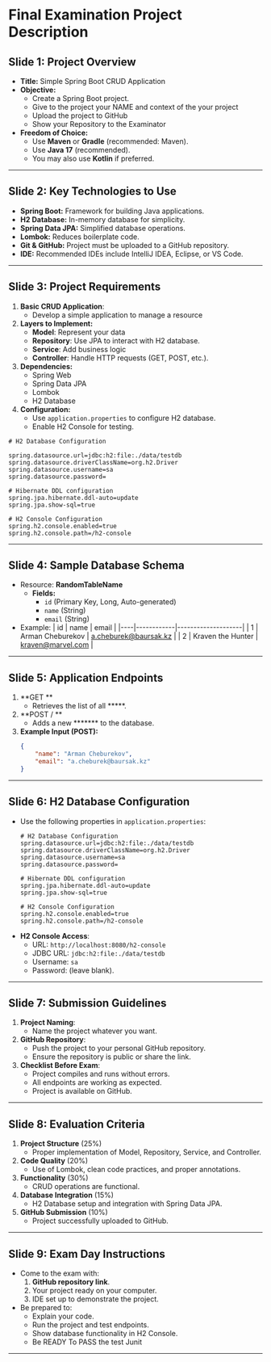 # Final Examination Project Description

## **Slide 1: Project Overview**
- **Title:** Simple Spring Boot CRUD Application
- **Objective:**
  - Create a Spring Boot project.
  - Give to the project your NAME and context of the your project
  - Upload the project to GitHub
  - Show your Repository to the Examinator
- **Freedom of Choice:**
  - Use **Maven** or **Gradle** (recommended: Maven).
  - Use **Java 17** (recommended).
  - You may also use **Kotlin** if preferred.

---

## **Slide 2: Key Technologies to Use**
- **Spring Boot:** Framework for building Java applications.
- **H2 Database:** In-memory database for simplicity.
- **Spring Data JPA:** Simplified database operations.
- **Lombok:** Reduces boilerplate code.
- **Git & GitHub:** Project must be uploaded to a GitHub repository.
- **IDE:** Recommended IDEs include IntelliJ IDEA, Eclipse, or VS Code.

---

## **Slide 3: Project Requirements**
1. **Basic CRUD Application**:
   - Develop a simple application to manage a resource
2. **Layers to Implement:**
   - **Model**: Represent your data
   - **Repository**: Use JPA to interact with H2 database.
   - **Service**: Add business logic
   - **Controller**: Handle HTTP requests (GET, POST, etc.).
3. **Dependencies:**
   - Spring Web
   - Spring Data JPA
   - Lombok
   - H2 Database
4. **Configuration:**
   - Use `application.properties` to configure H2 database.
   - Enable H2 Console for testing.

  ```properties
  # H2 Database Configuration

  spring.datasource.url=jdbc:h2:file:./data/testdb
  spring.datasource.driverClassName=org.h2.Driver
  spring.datasource.username=sa
  spring.datasource.password=
  
  # Hibernate DDL configuration
  spring.jpa.hibernate.ddl-auto=update
  spring.jpa.show-sql=true
  
  # H2 Console Configuration
  spring.h2.console.enabled=true
  spring.h2.console.path=/h2-console
  ```

---

## **Slide 4: Sample Database Schema**
- Resource: **RandomTableName**
  - **Fields:**
    - `id` (Primary Key, Long, Auto-generated)
    - `name` (String)
    - `email` (String)
- Example:
   | id | name       | email              |
   |----|------------|--------------------|
   | 1  | Arman Cheburekov   | a.cheburek@baursak.kz   |
   | 2  | Kraven the Hunter | kraven@marvel.com   |

---

## **Slide 5: Application Endpoints**
1. **GET **
   - Retrieves the list of all *****.
2. **POST / **
   - Adds a new ******* to the database.
3. **Example Input (POST):**
   ```json
   {
       "name": "Arman Cheburekov",
       "email": "a.cheburek@baursak.kz"
   }
   ```

---

## **Slide 6: H2 Database Configuration**
- Use the following properties in `application.properties`:
   ```properties
   # H2 Database Configuration
  spring.datasource.url=jdbc:h2:file:./data/testdb
  spring.datasource.driverClassName=org.h2.Driver
  spring.datasource.username=sa
  spring.datasource.password=
  
  # Hibernate DDL configuration
  spring.jpa.hibernate.ddl-auto=update
  spring.jpa.show-sql=true
  
  # H2 Console Configuration
  spring.h2.console.enabled=true
  spring.h2.console.path=/h2-console
   ```
- **H2 Console Access**:
   - URL: `http://localhost:8080/h2-console`
   - JDBC URL: `jdbc:h2:file:./data/testdb`
   - Username: `sa`
   - Password: (leave blank).

---

## **Slide 7: Submission Guidelines**
1. **Project Naming**:
   - Name the project whatever you want.
2. **GitHub Repository**:
   - Push the project to your personal GitHub repository.
   - Ensure the repository is public or share the link.
3. **Checklist Before Exam**:
   - Project compiles and runs without errors.
   - All endpoints are working as expected.
   - Project is available on GitHub.

---

## **Slide 8: Evaluation Criteria**
1. **Project Structure** (25%)
   - Proper implementation of Model, Repository, Service, and Controller.
2. **Code Quality** (20%)
   - Use of Lombok, clean code practices, and proper annotations.
3. **Functionality** (30%)
   - CRUD operations are functional.
4. **Database Integration** (15%)
   - H2 Database setup and integration with Spring Data JPA.
5. **GitHub Submission** (10%)
   - Project successfully uploaded to GitHub.

---

## **Slide 9: Exam Day Instructions**
- Come to the exam with:
   1. **GitHub repository link**.
   2. Your project ready on your computer.
   3. IDE set up to demonstrate the project.
- Be prepared to:
   - Explain your code.
   - Run the project and test endpoints.
   - Show database functionality in H2 Console.
   - Be READY To PASS the test Junit

---


